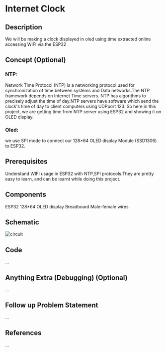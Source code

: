 # Internet Clock
## Description
We will be making a clock displayed in oled using time extracted online accessing WIFI via the ESP32
## Concept (Optional)
### NTP:
Network Time Protocol (NTP) is a networking protocol used for synchronization of time between systems and Data networks.The NTP framework depends on Internet Time servers. NTP has algorithms to precisely adjust the time of day.NTP servers have software which send the clock's time of day to client computers using UDPport 123. So here in this project, we are getting time from NTP server using ESP32 and showing it on OLED display.

### Oled:
we use SPI mode to connect our 128×64 OLED display Module (SSD1306) to ESP32.
## Prerequisites
Understand WIFI usage in ESP32 with NTP,SPI protocols.They are pretty easy to learn, and can be learnt while doing this project.
## Components
ESP32
128*64 OLED display
Breadboard
Male-female wires
## Schematic
![circuit](https://circuitdigest.com/sites/default/files/circuitdiagram_mic/Circuit-diagram-for-Internet-Clock-using-ESP32-and-OLED-Display.png)
## Code
...
## Anything Extra (Debugging) (Optional)
...
## Follow up Problem Statement
...
## References
...
